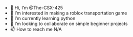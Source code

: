 - 👋 Hi, I’m @The-CSX-425
- 👀 I’m interested in making a roblox transportation game
- 🌱 I’m currently learning python
- 💞️ I’m looking to collaborate on simple beginner projects
- 📫 How to reach me N/A

<!---
The-CSX-425/The-CSX-425 is a ✨ special ✨ repository because its `README.md` (this file) appears on your GitHub profile.
You can click the Preview link to take a look at your changes.
--->
